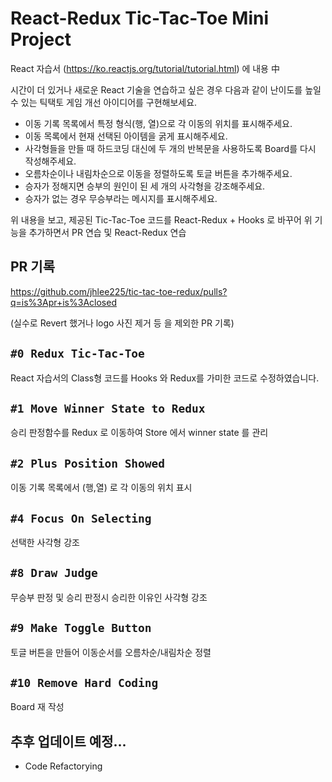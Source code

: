 # React-Redux Tic-Tac-Toe Mini Project

React 자습서 (https://ko.reactjs.org/tutorial/tutorial.html) 에 내용 中

시간이 더 있거나 새로운 React 기술을 연습하고 싶은 경우 다음과 같이 난이도를 높일 수 있는 틱택토 게임 개선 아이디어를 구현해보세요.

- 이동 기록 목록에서 특정 형식(행, 열)으로 각 이동의 위치를 표시해주세요.
- 이동 목록에서 현재 선택된 아이템을 굵게 표시해주세요.
- 사각형들을 만들 때 하드코딩 대신에 두 개의 반복문을 사용하도록 Board를 다시 작성해주세요.
- 오름차순이나 내림차순으로 이동을 정렬하도록 토글 버튼을 추가해주세요.
- 승자가 정해지면 승부의 원인이 된 세 개의 사각형을 강조해주세요.
- 승자가 없는 경우 무승부라는 메시지를 표시해주세요.

위 내용을 보고, 제공된 Tic-Tac-Toe 코드를 React-Redux + Hooks 로 바꾸어 위 기능을 추가하면서 PR 연습 및 React-Redux 연습

## PR 기록

https://github.com/jhlee225/tic-tac-toe-redux/pulls?q=is%3Apr+is%3Aclosed

(실수로 Revert 했거나 logo 사진 제거 등 을 제외한 PR 기록)

## `#0 Redux Tic-Tac-Toe`

React 자습서의 Class형 코드를 Hooks 와 Redux를 가미한 코드로 수정하였습니다.

## `#1 Move Winner State to Redux`

승리 판정함수를 Redux 로 이동하여 Store 에서 winner state 를 관리

## `#2 Plus Position Showed`

이동 기록 목록에서 (행,열) 로 각 이동의 위치 표시

## `#4 Focus On Selecting`

선택한 사각형 강조

## `#8 Draw Judge`

무승부 판정 및 승리 판정시 승리한 이유인 사각형 강조

## `#9 Make Toggle Button`

토글 버튼을 만들어 이동순서를 오름차순/내림차순 정렬

## `#10 Remove Hard Coding`

Board 재 작성

## 추후 업데이트 예정...

- Code Refactorying
